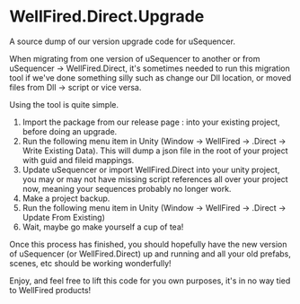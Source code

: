 # WellFired.Direct.Upgrade
A source dump of our version upgrade code for uSequencer.

When migrating from one version of uSequencer to another or from uSequencer -> WellFired.Direct, it's sometimes needed to run this migration tool if we've done something silly such as change our Dll location, or moved files from Dll -> script or vice versa.

Using the tool is quite simple.

1. Import the package from our release page :  into your existing project, before doing an upgrade.
2. Run the following menu item in Unity (Window -> WellFired -> .Direct -> Write Existing Data). This will dump a json file in the root of your project with guid and fileid mappings.
3. Update uSequencer or import WellFired.Direct into your unity project, you may or may not have missing script references all over your project now, meaning your sequences probably no longer work.
4. Make a project backup.
5. Run the following menu item in Unity (Window -> WellFired -> .Direct -> Update From Existing)
6. Wait, maybe go make yourself a cup of tea!

Once this process has finished, you should hopefully have the new version of uSequencer (or WellFired.Direct) up and running and all your old prefabs, scenes, etc should be working wonderfully!

Enjoy, and feel free to lift this code for you own purposes, it's in no way tied to WellFired products!
